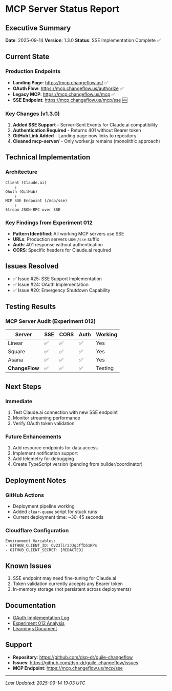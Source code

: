 # MCP Server Status Report

## Executive Summary
**Date**: 2025-09-14
**Version**: 1.3.0
**Status**: SSE Implementation Complete ✅

## Current State

### Production Endpoints
- **Landing Page**: https://mcp.changeflow.us/ ✅
- **OAuth Flow**: https://mcp.changeflow.us/authorize ✅
- **Legacy MCP**: https://mcp.changeflow.us/mcp ✅
- **SSE Endpoint**: https://mcp.changeflow.us/mcp/sse 🆕

### Key Changes (v1.3.0)
1. **Added SSE Support** - Server-Sent Events for Claude.ai compatibility
2. **Authentication Required** - Returns 401 without Bearer token
3. **GitHub Link Added** - Landing page now links to repository
4. **Cleaned mcp-server/** - Only worker.js remains (monolithic approach)

## Technical Implementation

### Architecture
```
Client (Claude.ai)
    ↓
OAuth (GitHub)
    ↓
MCP SSE Endpoint (/mcp/sse)
    ↓
Stream JSON-RPC over SSE
```

### Key Findings from Experiment 012
- **Pattern Identified**: All working MCP servers use SSE
- **URLs**: Production servers use `/sse` suffix
- **Auth**: 401 response without authentication
- **CORS**: Specific headers for Claude.ai required

## Issues Resolved
- ✅ Issue #25: SSE Support Implementation
- ✅ Issue #24: OAuth Implementation
- ✅ Issue #20: Emergency Shutdown Capability

## Testing Results

### MCP Server Audit (Experiment 012)
| Server | SSE | CORS | Auth | Working |
|--------|-----|------|------|---------|
| Linear | ✅ | ✅ | ✅ | Yes |
| Square | ✅ | ✅ | ✅ | Yes |
| Asana | ✅ | ✅ | ✅ | Yes |
| **ChangeFlow** | ✅ | ✅ | ✅ | Testing |

## Next Steps

### Immediate
1. Test Claude.ai connection with new SSE endpoint
2. Monitor streaming performance
3. Verify OAuth token validation

### Future Enhancements
1. Add resource endpoints for data access
2. Implement notification support
3. Add telemetry for debugging
4. Create TypeScript version (pending from builder/coordinator)

## Deployment Notes

### GitHub Actions
- Deployment pipeline working
- Added `clear-queue` script for stuck runs
- Current deployment time: ~30-45 seconds

### Cloudflare Configuration
```
Environment Variables:
- GITHUB_CLIENT_ID: Ov23lir2JJgJffb51RPs
- GITHUB_CLIENT_SECRET: [REDACTED]
```

## Known Issues
1. SSE endpoint may need fine-tuning for Claude.ai
2. Token validation currently accepts any Bearer token
3. In-memory storage (not persistent across deployments)

## Documentation
- [OAuth Implementation Log](oauth-implementation-log.org)
- [Experiment 012 Analysis](../experiments/012-mcp-server-audit/analysis.md)
- [Learnings Document](../experiments/012-mcp-server-audit/learnings.md)

## Support
- **Repository**: https://github.com/dsp-dr/guile-changeflow
- **Issues**: https://github.com/dsp-dr/guile-changeflow/issues
- **MCP Endpoint**: https://mcp.changeflow.us/mcp/sse

---

*Last Updated: 2025-09-14 19:03 UTC*